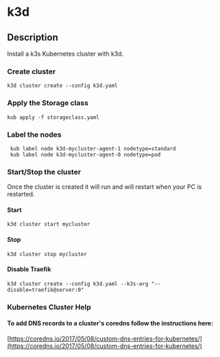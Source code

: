 # k3d

## Description

Install a k3s Kubernetes cluster with k3d.

### Create cluster

```angular2html
k3d cluster create --config k3d.yaml
```

### Apply the Storage class

```angular2html
kub apply -f storageclass.yaml
```

### Label the nodes

```angular2html
 kub label node k3d-mycluster-agent-1 nodetype=standard
 kub label node k3d-mycluster-agent-0 nodetype=pod
```

### Start/Stop the cluster

Once the cluster is created it will run and will restart when your PC is restarted.

#### Start

```angular2html
k3d cluster start mycluster
```

#### Stop

```angular2html
k3d cluster stop mycluster
```

#### Disable Traefik

```
k3d cluster create --config k3d.yaml --k3s-arg "--disable=traefik@server:0" 
```

### Kubernetes Cluster Help

#### To add DNS records to a cluster's coredns follow the instructions here:

[https://coredns.io/2017/05/08/custom-dns-entries-for-kubernetes/](https://coredns.io/2017/05/08/custom-dns-entries-for-kubernetes/)